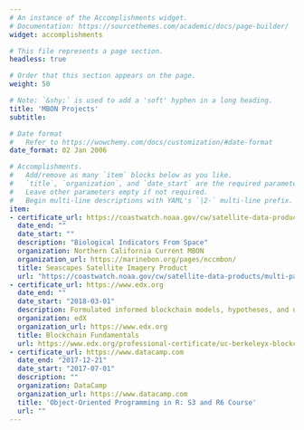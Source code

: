 ```yaml
---
# An instance of the Accomplishments widget.
# Documentation: https://sourcethemes.com/academic/docs/page-builder/
widget: accomplishments

# This file represents a page section.
headless: true

# Order that this section appears on the page.
weight: 50

# Note: `&shy;` is used to add a 'soft' hyphen in a long heading.
title: 'MBON Projects'
subtitle:

# Date format
#   Refer to https://wowchemy.com/docs/customization/#date-format
date_format: 02 Jan 2006

# Accomplishments.
#   Add/remove as many `item` blocks below as you like.
#   `title`, `organization`, and `date_start` are the required parameters.
#   Leave other parameters empty if not required.
#   Begin multi-line descriptions with YAML's `|2-` multi-line prefix.
item:
- certificate_url: https://coastwatch.noaa.gov/cw/satellite-data-products/multi-parameter-models/seascape-pelagic-habitat-classification.html
  date_end: ""
  date_start: ""
  description: "Biological Indicators From Space"
  organization: Northern California Current MBON
  organization_url: https://marinebon.org/pages/nccmbon/
  title: Seascapes Satellite Imagery Product
  url: "https://coastwatch.noaa.gov/cw/satellite-data-products/multi-parameter-models/seascape-pelagic-habitat-classification.html"
- certificate_url: https://www.edx.org
  date_end: ""
  date_start: "2018-03-01"
  description: Formulated informed blockchain models, hypotheses, and use cases.
  organization: edX
  organization_url: https://www.edx.org
  title: Blockchain Fundamentals
  url: https://www.edx.org/professional-certificate/uc-berkeleyx-blockchain-fundamentals
- certificate_url: https://www.datacamp.com
  date_end: "2017-12-21"
  date_start: "2017-07-01"
  description: ""
  organization: DataCamp
  organization_url: https://www.datacamp.com
  title: 'Object-Oriented Programming in R: S3 and R6 Course'
  url: ""
---
```


